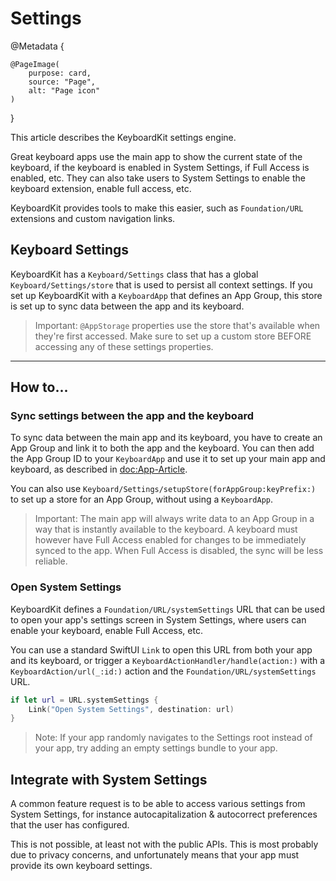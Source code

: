 # Settings

@Metadata {

    @PageImage(
        purpose: card,
        source: "Page",
        alt: "Page icon"
    )
}

This article describes the KeyboardKit settings engine.

Great keyboard apps use the main app to show the current state of the keyboard, if the keyboard is enabled in System Settings, if Full Access is enabled, etc. They can also take users to System Settings to enable the keyboard extension, enable full access, etc.

KeyboardKit provides tools to make this easier, such as ``Foundation/URL`` extensions and custom navigation links.



## Keyboard Settings

KeyboardKit has a ``Keyboard/Settings`` class that has a global ``Keyboard/Settings/store`` that is used to persist all context settings. If you set up KeyboardKit with a ``KeyboardApp`` that defines an App Group, this store is set up to sync data between the app and its keyboard.

> Important: `@AppStorage` properties use the store that's available when they're first accessed. Make sure to set up a custom store BEFORE accessing any of these settings properties.


---


## How to...


### Sync settings between the app and the keyboard

To sync data between the main app and its keyboard, you have to create an App Group and link it to both the app and the keyboard. You can then add the App Group ID to your ``KeyboardApp`` and use it to set up your main app and keyboard, as described in <doc:App-Article>.

You can also use ``Keyboard/Settings/setupStore(forAppGroup:keyPrefix:)`` to set up a store for an App Group, without using a ``KeyboardApp``.

> Important: The main app will always write data to an App Group in a way that is instantly available to the keyboard. A keyboard must however have Full Access enabled for changes to be immediately synced to the app. When Full Access is disabled, the sync will be less reliable.



### Open System Settings

KeyboardKit defines a ``Foundation/URL/systemSettings`` URL that can be used to open your app's settings screen in System Settings, where users can enable your keyboard, enable Full Access, etc. 

You can use a standard SwiftUI `Link` to open this URL from both your app and its keyboard, or trigger a ``KeyboardActionHandler/handle(action:)`` with a ``KeyboardAction/url(_:id:)`` action and the ``Foundation/URL/systemSettings`` URL.

```swift
if let url = URL.systemSettings {
    Link("Open System Settings", destination: url)
}
```

> Note: If your app randomly navigates to the Settings root instead of your app, try adding an empty settings bundle to your app.



## Integrate with System Settings

A common feature request is to be able to access various settings from System Settings, for instance autocapitalization & autocorrect preferences that the user has configured.

This is not possible, at least not with the public APIs. This is most probably due to privacy concerns, and unfortunately means that your app must provide its own keyboard settings.
